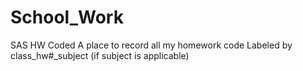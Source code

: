 # School_Work
SAS HW Coded
A place to record all my homework code
Labeled by class_hw#_subject (if subject is applicable)
